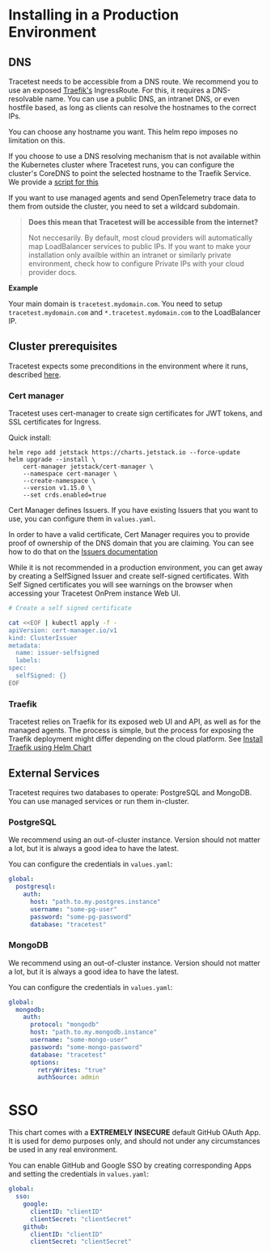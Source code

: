 # Installing in a Production Environment

## DNS

Tracetest needs to be accessible from a DNS route. We recommend you to use an exposed [Traefik's](#Traefik) IngressRoute.
For this, it requires a DNS-resolvable name. You can use a public DNS, an intranet DNS, or even hostfile based,
as long as clients can resolve the hostnames to the correct IPs.

You can choose any hostname you want. This helm repo imposes no limitation on this.

If you choose to use a DNS resolving mechanism that is not available within the Kubernetes cluster where Tracetest runs, 
you can configure the cluster's CoreDNS to point the selected hostname to the Traefik Service. We provide a [script for this](./scripts/coredns_config.sh)

If you want to use managed agents and send OpenTelemetry trace data to them from outside the cluster, you need to set a wildcard subdomain.

> **Does this mean that Tracetest will be accessible from the internet?**
> 
> Not neccesarily. By default, most cloud providers will automatically map LoadBalancer services to public IPs.
> If you want to make your installation only availble within an intranet or similarly private environment,
> check how to configure Private IPs with your cloud provider docs.

**Example**

Your main domain is `tracetest.mydomain.com`. You need to setup `tracetest.mydomain.com` and `*.tracetest.mydomain.com` to the LoadBalancer IP.


## Cluster prerequisites

Tracetest expects some preconditions in the environment where it runs, described [here](./prerequisites.md).

### Cert manager

Tracetest uses cert-manager to create sign certificates for JWT tokens, and SSL certificates for Ingress.

Quick install:
```
helm repo add jetstack https://charts.jetstack.io --force-update
helm upgrade --install \
    cert-manager jetstack/cert-manager \
    --namespace cert-manager \
    --create-namespace \
    --version v1.15.0 \
    --set crds.enabled=true
```

Cert Manager defines Issuers. If you have existing Issuers that you want to use, you can configure them in `values.yaml`.

In order to have a valid certificate, Cert Manager requires you to provide proof of ownership of the DNS domain that you are claiming.
You can see how to do that on the [Issuers documentation](https://cert-manager.io/docs/configuration/issuers/)

While it is not recommended in a production environment, you can get away by creating a SelfSigned Issuer and create self-signed certificates.
With Self Signed certificates you will see warnings on the browser when accessing your Tracetest OnPrem instance Web UI.

```sh
# Create a self signed certificate

cat <<EOF | kubectl apply -f -
apiVersion: cert-manager.io/v1
kind: ClusterIssuer
metadata:
  name: issuer-selfsigned
  labels:
spec:
  selfSigned: {}
EOF
```

### Traefik

Tracetest relies on Traefik for its exposed web UI and API, as well as for the managed agents.
The process is simple, but the process for exposing the Traefik deployment might differ depending on the cloud platform.
See [Install Traefik using Helm Chart](https://doc.traefik.io/traefik/getting-started/install-traefik/#use-the-helm-chart)

## External Services

Tracetest requires two databases to operate: PostgreSQL and MongoDB. You can use managed services or run them in-cluster.

### PostgreSQL

We recommend using an out-of-cluster instance. Version should not matter a lot, but it is always a good idea to have the latest.

You can configure the credentials in `values.yaml`:

```yaml
global:
  postgresql:
    auth:
      host: "path.to.my.postgres.instance"
      username: "some-pg-user"
      password: "some-pg-password"
      database: "tracetest"
```

### MongoDB

We recommend using an out-of-cluster instance. Version should not matter a lot, but it is always a good idea to have the latest.

You can configure the credentials in `values.yaml`:

```yaml
global:
  mongodb:
    auth:
      protocol: "mongodb"
      host: "path.to.my.mongodb.instance"
      username: "some-mongo-user"
      password: "some-mongo-password"
      database: "tracetest"
      options:
        retryWrites: "true"
        authSource: admin
```

# SSO

This chart comes with a **EXTREMELY INSECURE** default GitHub OAuth App. It is used for demo purposes only, and should not under any circumstances be used in any real environment.

You can enable GitHub and Google SSO by creating corresponding Apps and setting the credentials in `values.yaml`:

```yaml
global:
  sso:
    google:
      clientID: "clientID"
      clientSecret: "clientSecret"
    github:
      clientID: "clientID"
      clientSecret: "clientSecret"
```  